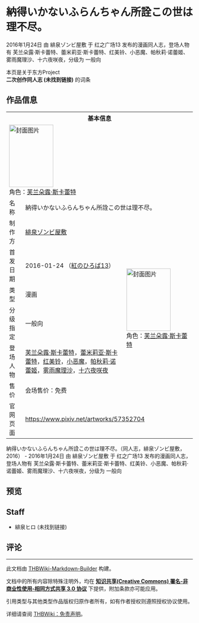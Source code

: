 # 納得いかないふらんちゃん所詮この世は理不尽。

<!-- source html: G:\repos\THBWiki-Markdown-Builder\THBWikiMarkdown\Temp\main\9\99\ns0%3A%E7%B4%8D%E5%BE%97%E3%81%84%E3%81%8B%E3%81%AA%E3%81%84%E3%81%B5%E3%82%89%E3%82%93%E3%81%A1%E3%82%83%E3%82%93%E6%89%80%E8%A9%AE%E3%81%93%E3%81%AE%E4%B8%96%E3%81%AF%E7%90%86%E4%B8%8D%E5%B0%BD%E3%80%82.html -->

2016年1月24日 由 緋泉ゾンビ屋敷 于 红之广场13 发布的漫画同人志，登场人物有 芙兰朵露·斯卡蕾特、蕾米莉亚·斯卡蕾特、红美铃、小恶魔、帕秋莉·诺蕾姬、雾雨魔理沙、十六夜咲夜，分级为 一般向

本页是关于东方Project  
 **二次创作同人志 (未找到链接)** 的词条
## 作品信息

<table><tbody><tr><th colspan="3">基本信息</th></tr><tr><td class="cover-artwork-mobile" colspan="2"><a href="./文件-納得いかないふらんちゃん所詮この世は理不尽。封面.jpg.md" class="image" title="封面图片"><img alt="封面图片" src="https://upload.thwiki.cc/thumb/8/88/%E7%B4%8D%E5%BE%97%E3%81%84%E3%81%8B%E3%81%AA%E3%81%84%E3%81%B5%E3%82%89%E3%82%93%E3%81%A1%E3%82%83%E3%82%93%E6%89%80%E8%A9%AE%E3%81%93%E3%81%AE%E4%B8%96%E3%81%AF%E7%90%86%E4%B8%8D%E5%B0%BD%E3%80%82%E5%B0%81%E9%9D%A2.jpg/119px-%E7%B4%8D%E5%BE%97%E3%81%84%E3%81%8B%E3%81%AA%E3%81%84%E3%81%B5%E3%82%89%E3%82%93%E3%81%A1%E3%82%83%E3%82%93%E6%89%80%E8%A9%AE%E3%81%93%E3%81%AE%E4%B8%96%E3%81%AF%E7%90%86%E4%B8%8D%E5%B0%BD%E3%80%82%E5%B0%81%E9%9D%A2.jpg" decoding="async" loading="lazy" width="119" height="168" srcset="https://upload.thwiki.cc/thumb/8/88/%E7%B4%8D%E5%BE%97%E3%81%84%E3%81%8B%E3%81%AA%E3%81%84%E3%81%B5%E3%82%89%E3%82%93%E3%81%A1%E3%82%83%E3%82%93%E6%89%80%E8%A9%AE%E3%81%93%E3%81%AE%E4%B8%96%E3%81%AF%E7%90%86%E4%B8%8D%E5%B0%BD%E3%80%82%E5%B0%81%E9%9D%A2.jpg/178px-%E7%B4%8D%E5%BE%97%E3%81%84%E3%81%8B%E3%81%AA%E3%81%84%E3%81%B5%E3%82%89%E3%82%93%E3%81%A1%E3%82%83%E3%82%93%E6%89%80%E8%A9%AE%E3%81%93%E3%81%AE%E4%B8%96%E3%81%AF%E7%90%86%E4%B8%8D%E5%B0%BD%E3%80%82%E5%B0%81%E9%9D%A2.jpg 1.5x, https://upload.thwiki.cc/thumb/8/88/%E7%B4%8D%E5%BE%97%E3%81%84%E3%81%8B%E3%81%AA%E3%81%84%E3%81%B5%E3%82%89%E3%82%93%E3%81%A1%E3%82%83%E3%82%93%E6%89%80%E8%A9%AE%E3%81%93%E3%81%AE%E4%B8%96%E3%81%AF%E7%90%86%E4%B8%8D%E5%B0%BD%E3%80%82%E5%B0%81%E9%9D%A2.jpg/237px-%E7%B4%8D%E5%BE%97%E3%81%84%E3%81%8B%E3%81%AA%E3%81%84%E3%81%B5%E3%82%89%E3%82%93%E3%81%A1%E3%82%83%E3%82%93%E6%89%80%E8%A9%AE%E3%81%93%E3%81%AE%E4%B8%96%E3%81%AF%E7%90%86%E4%B8%8D%E5%B0%BD%E3%80%82%E5%B0%81%E9%9D%A2.jpg 2x" data-file-width="2431" data-file-height="3438"></a><div class="cover-char">角色：<a href="./芙兰朵露·斯卡蕾特.md" title="芙兰朵露·斯卡蕾特">芙兰朵露·斯卡蕾特</a></div></td>
</tr><tr><td class="label">名称</td><td colspan="2"> 納得いかないふらんちゃん所詮この世は理不尽。 </td></tr><tr><td class="label">制作方</td><td><a href="./緋泉ゾンビ屋敷.md" title="緋泉ゾンビ屋敷">緋泉ゾンビ屋敷</a></td><td class="cover-artwork" rowspan="6" style="min-width:168px;"><a href="./文件-納得いかないふらんちゃん所詮この世は理不尽。封面.jpg.md" class="image" title="封面图片"><img alt="封面图片" src="https://upload.thwiki.cc/thumb/8/88/%E7%B4%8D%E5%BE%97%E3%81%84%E3%81%8B%E3%81%AA%E3%81%84%E3%81%B5%E3%82%89%E3%82%93%E3%81%A1%E3%82%83%E3%82%93%E6%89%80%E8%A9%AE%E3%81%93%E3%81%AE%E4%B8%96%E3%81%AF%E7%90%86%E4%B8%8D%E5%B0%BD%E3%80%82%E5%B0%81%E9%9D%A2.jpg/119px-%E7%B4%8D%E5%BE%97%E3%81%84%E3%81%8B%E3%81%AA%E3%81%84%E3%81%B5%E3%82%89%E3%82%93%E3%81%A1%E3%82%83%E3%82%93%E6%89%80%E8%A9%AE%E3%81%93%E3%81%AE%E4%B8%96%E3%81%AF%E7%90%86%E4%B8%8D%E5%B0%BD%E3%80%82%E5%B0%81%E9%9D%A2.jpg" decoding="async" loading="lazy" width="119" height="168" srcset="https://upload.thwiki.cc/thumb/8/88/%E7%B4%8D%E5%BE%97%E3%81%84%E3%81%8B%E3%81%AA%E3%81%84%E3%81%B5%E3%82%89%E3%82%93%E3%81%A1%E3%82%83%E3%82%93%E6%89%80%E8%A9%AE%E3%81%93%E3%81%AE%E4%B8%96%E3%81%AF%E7%90%86%E4%B8%8D%E5%B0%BD%E3%80%82%E5%B0%81%E9%9D%A2.jpg/178px-%E7%B4%8D%E5%BE%97%E3%81%84%E3%81%8B%E3%81%AA%E3%81%84%E3%81%B5%E3%82%89%E3%82%93%E3%81%A1%E3%82%83%E3%82%93%E6%89%80%E8%A9%AE%E3%81%93%E3%81%AE%E4%B8%96%E3%81%AF%E7%90%86%E4%B8%8D%E5%B0%BD%E3%80%82%E5%B0%81%E9%9D%A2.jpg 1.5x, https://upload.thwiki.cc/thumb/8/88/%E7%B4%8D%E5%BE%97%E3%81%84%E3%81%8B%E3%81%AA%E3%81%84%E3%81%B5%E3%82%89%E3%82%93%E3%81%A1%E3%82%83%E3%82%93%E6%89%80%E8%A9%AE%E3%81%93%E3%81%AE%E4%B8%96%E3%81%AF%E7%90%86%E4%B8%8D%E5%B0%BD%E3%80%82%E5%B0%81%E9%9D%A2.jpg/237px-%E7%B4%8D%E5%BE%97%E3%81%84%E3%81%8B%E3%81%AA%E3%81%84%E3%81%B5%E3%82%89%E3%82%93%E3%81%A1%E3%82%83%E3%82%93%E6%89%80%E8%A9%AE%E3%81%93%E3%81%AE%E4%B8%96%E3%81%AF%E7%90%86%E4%B8%8D%E5%B0%BD%E3%80%82%E5%B0%81%E9%9D%A2.jpg 2x" data-file-width="2431" data-file-height="3438"></a><div class="cover-char">角色：<a href="./芙兰朵露·斯卡蕾特.md" title="芙兰朵露·斯卡蕾特">芙兰朵露·斯卡蕾特</a></div></td>
</tr><tr><td class="label">首发日期</td><td>2016-01-24&#160;（<a href="/展会作品列表?e=%E7%BA%A2%E4%B9%8B%E5%B9%BF%E5%9C%BA%2313">紅のひろば13</a>）</td></tr><tr><td class="label">类型</td><td>漫画</td></tr><tr><td class="label">分级指定</td><td>一般向</td></tr><tr><td class="label">登场人物</td><td><a href="./芙兰朵露·斯卡蕾特.md" title="芙兰朵露·斯卡蕾特">芙兰朵露·斯卡蕾特</a>，<a href="./蕾米莉亚·斯卡蕾特.md" title="蕾米莉亚·斯卡蕾特">蕾米莉亚·斯卡蕾特</a>，<a href="./红美铃.md" title="红美铃">红美铃</a>，<a href="./小恶魔.md" title="小恶魔">小恶魔</a>，<a href="./帕秋莉·诺蕾姬.md" title="帕秋莉·诺蕾姬">帕秋莉·诺蕾姬</a>，<a href="./雾雨魔理沙.md" title="雾雨魔理沙">雾雨魔理沙</a>，<a href="/%E5%8D%81%E5%85%AD%E5%A4%9C%E5%92%B2%E5%A4%9C" title="十六夜咲夜">十六夜咲夜</a></td></tr><tr><td class="label">售价</td><td>会场售价：免费</td></tr>
<tr><td class="label">官网页面</td><td colspan="2"><a rel="nofollow" class="external free" href="https://www.pixiv.net/artworks/57352704">https://www.pixiv.net/artworks/57352704</a></td></tr></tbody></table>

納得いかないふらんちゃん所詮この世は理不尽。（同人志，緋泉ゾンビ屋敷，2016） - 2016年1月24日 由 緋泉ゾンビ屋敷 于 红之广场13 发布的漫画同人志，登场人物有 芙兰朵露·斯卡蕾特、蕾米莉亚·斯卡蕾特、红美铃、小恶魔、帕秋莉·诺蕾姬、雾雨魔理沙、十六夜咲夜，分级为 一般向
## 预览
## Staff
- 緋泉ヒロ (未找到链接)

## 评论




---

此文档由 [THBWiki-Markdown-Builder](https://github.com/Delsin-Yu/THBWiki-Markdown-Builder) 构建。

文档中的所有内容除特殊注明外，均在 [**知识共享(Creative Commons) 署名-非商业性使用-相同方式共享 3.0 协议**](https://creativecommons.org/licenses/by-sa/3.0/deed.zh-hans) 下提供，附加条款亦可能应用。

引用类型与其他类型作品版权归原作者所有，如有作者授权则遵照授权协议使用。

详细请查阅 [THBWiki：免责声明](https://thbwiki.cc/THBWiki:%E5%85%8D%E8%B4%A3%E5%A3%B0%E6%98%8E)。

